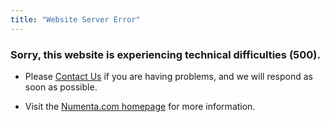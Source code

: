 ```yaml
---
title: "Website Server Error"
---
```


### Sorry, this website is experiencing technical difficulties (500).

* Please [Contact Us](/careers-team-and-contact/#contact) if you are having
  problems, and we will respond as soon as possible.

* Visit the [Numenta.com homepage](/) for more information.
